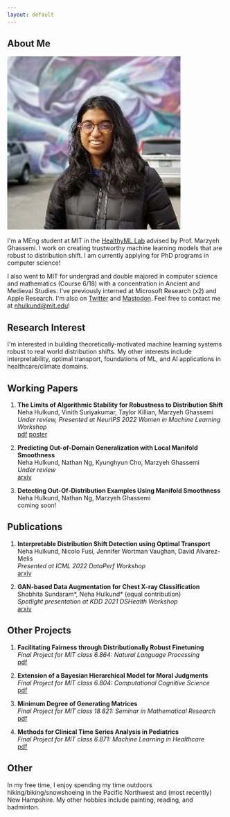 ```yaml
---
layout: default
---
```


## About Me

<img class="profile-picture" src="prof.jpg">

I'm a MEng student at MIT in the [HealthyML Lab](https://healthyml.org) advised by Prof. Marzyeh Ghassemi. I work on creating trustworthy machine learning models that are robust to distribution shift. I am currently applying for PhD programs in computer science!

I also went to MIT for undergrad and double majored in computer science and mathematics (Course 6/18) with a concentration in Ancient and Medieval Studies. I've previously interned at Microsoft Research (x2) and Apple Research. I'm also on [Twitter](https://twitter.com/NHulkund) and [Mastodon](). Feel free to contact me at nhulkund@mit.edu! 

## Research Interest

I'm interested in building theoretically-motivated machine learning systems robust to real world distribution shifts. My other interests include interpretability, optimal transport, foundations of ML, and AI applications in healthcare/climate domains.

## Working Papers
1. **The Limits of Algorithmic Stability for Robustness to Distribution Shift** \
Neha Hulkund, Vinith Suriyakumar, Taylor Killian, Marzyeh Ghassemi\
*Under review, Presented at NeurIPS 2022 Women in Machine Learning Workshop* \
[pdf](https://drive.google.com/file/d/1J8NJZJJv_lEI-bS6WqQHMNPTjwODvbBY/view?usp=sharing)
[poster](https://drive.google.com/file/d/1S1W2BL_NpgCNgbSkugarDmj5iFMF7EhD/view?usp=share_link)

2. **Predicting Out-of-Domain Generalization with Local Manifold Smoothness**\
Neha Hulkund, Nathan Ng, Kyunghyun Cho, Marzyeh Ghassemi \
*Under review*\
[arxiv](https://arxiv.org/pdf/2207.02093.pdf)

3. **Detecting Out-Of-Distribution Examples Using Manifold Smoothness**\
Neha Hulkund, Nathan Ng, Marzyeh Ghassemi\
coming soon!

## Publications

1. **Interpretable Distribution Shift Detection using Optimal Transport**\
Neha Hulkund, Nicolo Fusi, Jennifer Wortman Vaughan, David Alvarez-Melis \
*Presented at ICML 2022 DataPerf Workshop*\
[arxiv](https://arxiv.org/pdf/2208.02896.pdf)

2. **GAN-based Data Augmentation for Chest X-ray Classification**\
Shobhita Sundaram\*, Neha Hulkund\* (equal contribution)\
*Spotlight presentation at KDD 2021 DSHealth Workshop*\
[arxiv](https://arxiv.org/pdf/2107.02970.pdf)

## Other Projects
1. **Facilitating Fairness through Distributionally Robust Finetuning**\
*Final Project for MIT class 6.864: Natural Language Processing*\
[pdf](https://drive.google.com/file/d/14T0o401LiZr772WwZkGg2Mf-Mt7m8Vjx/view?usp=share_link)

2. **Extension of a Bayesian Hierarchical Model for Moral Judgments**\
*Final Project for MIT class 6.804: Computational Cognitive Science*\
[pdf](https://drive.google.com/file/d/1f0UMBvd9_rlW5LJxU9tn2UXnBRywyOKH/view?usp=sharing)

3. **Minimum Degree of Generating Matrices**\
*Final Project for MIT class 18.821: Seminar in Mathematical Research*\
[pdf](https://drive.google.com/file/d/12xdOv5r0wrc9y5k3k1_rHAKYShrORQ4j/view?usp=sharing)

4. **Methods for Clinical Time Series Analysis in Pediatrics**\
*Final Project for MIT class 6.871: Machine Learning in Healthcare*\
[pdf](https://drive.google.com/file/d/1OwCuu6WlETLEwfqDormRkT87XkeiYt6k/view?usp=sharing)

## Other
In my free time, I enjoy spending my time outdoors hiking/biking/snowshoeing in the Pacific Northwest and (most recently) New Hampshire. My other hobbies include painting, reading, and badminton. 

<!-- This is a [link](http://google.com). Something *italics* and something **bold**.

Here is a table

Year | Award | Category
-----|-------|--------
2014 | Emmy  | Won Outstanding Lead Actor in a miniseries or a movie
2015 | BAFTA | Nominated for Best Leading Actor for Sherlock
2014 | Satellite | Won Best Actor miniseries or television film

Here is a horizontal rule

---

Here is a blockquote

> To a great mind, nothing is little -->

